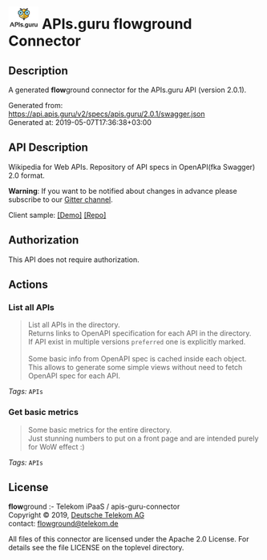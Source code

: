 # ![LOGO](logo.png) APIs.guru **flow**ground Connector

## Description

A generated **flow**ground connector for the APIs.guru API (version 2.0.1).

Generated from: https://api.apis.guru/v2/specs/apis.guru/2.0.1/swagger.json<br/>
Generated at: 2019-05-07T17:36:38+03:00

## API Description

Wikipedia for Web APIs. Repository of API specs in OpenAPI(fka Swagger) 2.0 format.

**Warning**: If you want to be notified about changes in advance please subscribe to our [Gitter channel](https://gitter.im/APIs-guru/api-models).

Client sample: [[Demo]](https://apis.guru/simple-ui) [[Repo]](https://github.com/APIs-guru/simple-ui)


## Authorization

This API does not require authorization.

## Actions

### List all APIs

> List all APIs in the directory.<br/>
> Returns links to OpenAPI specification for each API in the directory.<br/>
> If API exist in multiple versions `preferred` one is explicitly marked.<br/>
> <br/>
> Some basic info from OpenAPI spec is cached inside each object.<br/>
> This allows to generate some simple views without need to fetch OpenAPI spec for each API.

*Tags:* `APIs`

### Get basic metrics

> Some basic metrics for the entire directory.<br/>
> Just stunning numbers to put on a front page and are intended purely for WoW effect :)

*Tags:* `APIs`

## License

**flow**ground :- Telekom iPaaS / apis-guru-connector<br/>
Copyright © 2019, [Deutsche Telekom AG](https://www.telekom.de)<br/>
contact: flowground@telekom.de

All files of this connector are licensed under the Apache 2.0 License. For details
see the file LICENSE on the toplevel directory.
